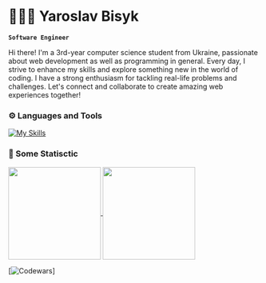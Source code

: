 # 🧑🏻‍💻 Yaroslav Bisyk

**`Software Engineer`**

Hi there! I'm a 3rd-year computer science student from Ukraine, passionate about web development as well as programming in general. Every day, I strive to enhance my skills and explore something new in the world of coding. I have a strong enthusiasm for tackling real-life problems and challenges. Let's connect and collaborate to create amazing web experiences together!

### ⚙️ Languages and Tools

[![My Skills](https://skillicons.dev/icons?i=py,js,ts,react,redux,nextjs,express,mongodb,mysql,html,css,sass,tailwind,bootstrap,styledcomponents,vite,git,vscode,figma	)](https://skillicons.dev)

### 🚀 Some Statisctic


<a href="https://github-readme-stats.vercel.app/api/top-langs/?username=Bisyk&layout=compact&theme=ambient_gradient">
  <img height=185 align="center" src="https://github-readme-stats.vercel.app/api/top-langs/?username=Bisyk&layout=compact&theme=ambient_gradient" />
</a>
<a href="https://github-readme-stats.vercel.app/api?username=Bisyk&show_icons=true&theme=ambient_gradient">
  <img height=185 align="center" src="https://github-readme-stats.vercel.app/api?username=Bisyk&show_icons=true&theme=ambient_gradient" />
</a>

[![Codewars](https://github.r2v.ch/codewars?user=montegray&stroke=%23BB432C)]

                  


<!--
**Bisyk/Bisyk** is a ✨ _special_ ✨ repository because its `README.md` (this file) appears on your GitHub profile.

Here are some ideas to get you started:

- 🔭 I’m currently working on ...
- 🌱 I’m currently learning ...
- 👯 I’m looking to collaborate on ...
- 🤔 I’m looking for help with ...
- 💬 Ask me about ...
- 📫 How to reach me: ...
- 😄 Pronouns: ...
- ⚡ Fun fact: ...
-->
